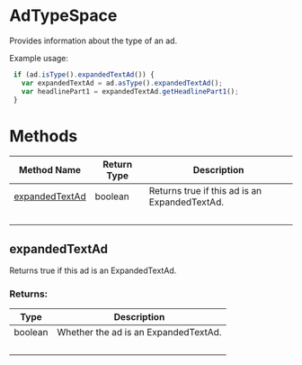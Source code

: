 # AdTypeSpace
Provides information about the type of an ad.

Example usage:
```javascript
 if (ad.isType().expandedTextAd()) {
   var expandedTextAd = ad.asType().expandedTextAd();
   var headlinePart1 = expandedTextAd.getHeadlinePart1();
 }
```

# Methods
|Method Name|Return Type|Description|
|-|-|-
[expandedTextAd](#expandedtextad)|boolean|Returns true if this ad is an ExpandedTextAd. <br />
&nbsp;|&nbsp;|&nbsp;

## <a name="expandedtextad"></a>expandedTextAd
Returns true if this ad is an ExpandedTextAd. 

### Returns:
|Type|Description|
|-|-
boolean|Whether the ad is an ExpandedTextAd.
&nbsp;|&nbsp;
